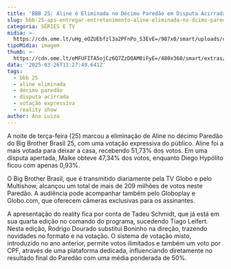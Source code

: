 ```yaml
---
title: 'BBB 25: Aline é Eliminada no Décimo Paredão em Disputa Acirrada'
slug: bbb-25-aps-entregar-entretenimento-aline-eliminada-no-dcimo-paredo
categoria: SÉRIES E TV
midia: >-
  https://cdn.ome.lt/uHg_eOZUEbfzl3a2PFnPo_S3EvE=/987x0/smart/uploads/conteudo/fotos/bbb25-aline-indicada_iPLfei2.jpg
tipoMidia: imagem
thumb: >-
  https://cdn.ome.lt/eMFUFITA5ojCz6Q7ZzDQAM0iFyE=/480x360/smart/extras/conteudos/bbb25-aline-indicada-peq_qrTNVGn.jpg
data: '2025-03-26T11:27:49.641Z'
tags:
  - bbb 25
  - aline eliminada
  - décimo paredão
  - disputa acirrada
  - votação expressiva
  - reality show
author: Ana Luiza
---
```


A noite de terça-feira (25) marcou a eliminação de Aline no décimo Paredão do Big Brother Brasil 25, com uma votação expressiva do público. Aline foi a mais votada para deixar a casa, recebendo 51,73% dos votos. Em uma disputa apertada, Maike obteve 47,34% dos votos, enquanto Diego Hypólito ficou com apenas 0,93%.

O Big Brother Brasil, que é transmitido diariamente pela TV Globo e pelo Multishow, alcançou um total de mais de 209 milhões de votos neste Paredão. A audiência pode acompanhar também pelo Globoplay e Globo.com, que oferecem câmeras exclusivas para os assinantes.

A apresentação do reality fica por conta de Tadeu Schmidt, que já está em sua quarta edição no comando do programa, sucedendo Tiago Leifert. Nesta edição, Rodrigo Dourado substitui Boninho na direção, trazendo novidades no formato e na votação. O sistema de votação misto, introduzido no ano anterior, permite votos ilimitados e também um voto por CPF, através de uma plataforma dedicada, influenciando diretamente no resultado final do Paredão com uma média ponderada de 50%.
